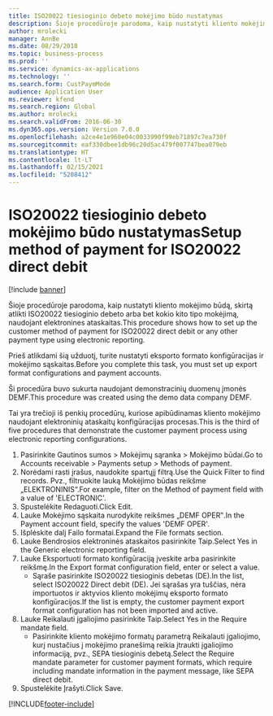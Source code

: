 ```yaml
---
title: ISO20022 tiesioginio debeto mokėjimo būdo nustatymas
description: Šioje procedūroje parodoma, kaip nustatyti kliento mokėjimo būdą, skirtą atlikti ISO20022 tiesioginio debeto arba bet kokio kito tipo mokėjimą, naudojant elektronines ataskaitas.
author: mrolecki
manager: AnnBe
ms.date: 08/29/2018
ms.topic: business-process
ms.prod: ''
ms.service: dynamics-ax-applications
ms.technology: ''
ms.search.form: CustPaymMode
audience: Application User
ms.reviewer: kfend
ms.search.region: Global
ms.author: mrolecki
ms.search.validFrom: 2016-06-30
ms.dyn365.ops.version: Version 7.0.0
ms.openlocfilehash: a2ce4e1e960e04c0033990f99eb71897c7ea730f
ms.sourcegitcommit: eaf330dbee1db96c20d5ac479f007747bea079eb
ms.translationtype: HT
ms.contentlocale: lt-LT
ms.lasthandoff: 02/15/2021
ms.locfileid: "5208412"
---
```

# <a name="setup-method-of-payment-for-iso20022-direct-debit"></a><span data-ttu-id="2fe1a-103">ISO20022 tiesioginio debeto mokėjimo būdo nustatymas</span><span class="sxs-lookup"><span data-stu-id="2fe1a-103">Setup method of payment for ISO20022 direct debit</span></span>

[!include [banner](../../includes/banner.md)]

<span data-ttu-id="2fe1a-104">Šioje procedūroje parodoma, kaip nustatyti kliento mokėjimo būdą, skirtą atlikti ISO20022 tiesioginio debeto arba bet kokio kito tipo mokėjimą, naudojant elektronines ataskaitas.</span><span class="sxs-lookup"><span data-stu-id="2fe1a-104">This procedure shows how to set up the customer method of payment for ISO20022 direct debit or any other payment type using electronic reporting.</span></span> 



<span data-ttu-id="2fe1a-105">Prieš atlikdami šią užduotį, turite nustatyti eksporto formato konfigūracijas ir mokėjimo sąskaitas.</span><span class="sxs-lookup"><span data-stu-id="2fe1a-105">Before you complete this task, you must set up export format configurations and payment accounts.</span></span>



<span data-ttu-id="2fe1a-106">Ši procedūra buvo sukurta naudojant demonstracinių duomenų įmonės DEMF.</span><span class="sxs-lookup"><span data-stu-id="2fe1a-106">This procedure was created using the demo data company DEMF.</span></span>



<span data-ttu-id="2fe1a-107">Tai yra trečioji iš penkių procedūrų, kuriose apibūdinamas kliento mokėjimo naudojant elektroninių ataskaitų konfigūracijas procesas.</span><span class="sxs-lookup"><span data-stu-id="2fe1a-107">This is the third of five procedures that demonstrate the customer payment process using electronic reporting configurations.</span></span>

1. <span data-ttu-id="2fe1a-108">Pasirinkite Gautinos sumos > Mokėjimų sąranka > Mokėjimo būdai.</span><span class="sxs-lookup"><span data-stu-id="2fe1a-108">Go to Accounts receivable > Payments setup > Methods of payment.</span></span>
2. <span data-ttu-id="2fe1a-109">Norėdami rasti įrašus, naudokite spartųjį filtrą.</span><span class="sxs-lookup"><span data-stu-id="2fe1a-109">Use the Quick Filter to find records.</span></span> <span data-ttu-id="2fe1a-110">Pvz., filtruokite lauką Mokėjimo būdas reikšme „ELEKTRONINIS“.</span><span class="sxs-lookup"><span data-stu-id="2fe1a-110">For example, filter on the Method of payment field with a value of 'ELECTRONIC'.</span></span>
3. <span data-ttu-id="2fe1a-111">Spustelėkite Redaguoti.</span><span class="sxs-lookup"><span data-stu-id="2fe1a-111">Click Edit.</span></span>
4. <span data-ttu-id="2fe1a-112">Lauke Mokėjimo sąskaita nurodykite reikšmes „DEMF OPER‟.</span><span class="sxs-lookup"><span data-stu-id="2fe1a-112">In the Payment account field, specify the values 'DEMF OPER'.</span></span>
5. <span data-ttu-id="2fe1a-113">Išplėskite dalį Failo formatai.</span><span class="sxs-lookup"><span data-stu-id="2fe1a-113">Expand the File formats section.</span></span>
6. <span data-ttu-id="2fe1a-114">Lauke Bendrosios elektroninės ataskaitos pasirinkite Taip.</span><span class="sxs-lookup"><span data-stu-id="2fe1a-114">Select Yes in the Generic electronic reporting field.</span></span>
7. <span data-ttu-id="2fe1a-115">Lauke Eksportuoti formato konfigūraciją įveskite arba pasirinkite reikšmę.</span><span class="sxs-lookup"><span data-stu-id="2fe1a-115">In the Export format configuration field, enter or select a value.</span></span>
    * <span data-ttu-id="2fe1a-116">Sąraše pasirinkite ISO20022 tiesioginis debetas (DE).</span><span class="sxs-lookup"><span data-stu-id="2fe1a-116">In the list, select ISO20022 Direct debit (DE).</span></span>  <span data-ttu-id="2fe1a-117">Jei sąrašas yra tuščias, nėra importuotos ir aktyvios kliento mokėjimų eksporto formato konfigūracijos.</span><span class="sxs-lookup"><span data-stu-id="2fe1a-117">If the list is empty, the customer payment export format configuration has not been imported and active.</span></span>  
8. <span data-ttu-id="2fe1a-118">Lauke Reikalauti įgaliojimo pasirinkite Taip.</span><span class="sxs-lookup"><span data-stu-id="2fe1a-118">Select Yes in the Require mandate field.</span></span>
    * <span data-ttu-id="2fe1a-119">Pasirinkite kliento mokėjimo formatų parametrą Reikalauti įgaliojimo, kurį nustačius į mokėjimo pranešimą reikia įtraukti įgaliojimo informaciją, pvz., SEPA tiesioginis debetą.</span><span class="sxs-lookup"><span data-stu-id="2fe1a-119">Select the Require mandate parameter for customer payment formats, which require including mandate information in the payment message, like SEPA direct debit.</span></span>  
9. <span data-ttu-id="2fe1a-120">Spustelėkite Įrašyti.</span><span class="sxs-lookup"><span data-stu-id="2fe1a-120">Click Save.</span></span>



[!INCLUDE[footer-include](../../../includes/footer-banner.md)]